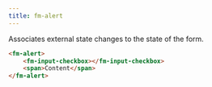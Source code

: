 ```yaml
---
title: fm-alert
---
```


Associates external state changes to the state of the form.

```html preview
<fm-alert>
    <fm-input-checkbox></fm-input-checkbox>
    <span>Content</span>
</fm-alert>
```
